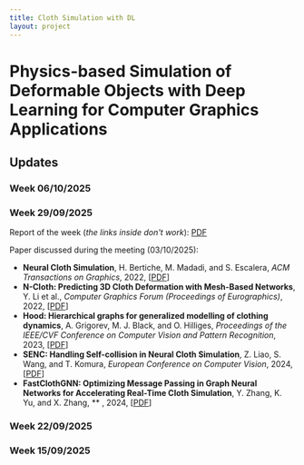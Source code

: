 ```yaml
---
title: Cloth Simulation with DL
layout: project
---
```

# Physics-based Simulation of Deformable Objects with Deep Learning for Computer Graphics Applications

## Updates
### Week 06/10/2025
### Week 29/09/2025
Report of the week (*the links inside don't work*): [PDF](../assets/docs/projects/cloth_dl/report_week_29_09.pdf)

Paper discussed during the meeting (03/10/2025):
- **Neural Cloth Simulation**, H. Bertiche, M. Madadi, and S. Escalera, *ACM Transactions on Graphics*, 2022, [[PDF](https://arxiv.org/pdf/2212.11220)]
- **N-Cloth: Predicting 3D Cloth Deformation with Mesh-Based Networks**, Y. Li et al., *Computer Graphics Forum (Proceedings of Eurographics)*, 2022, [[PDF](https://arxiv.org/pdf/2112.06397)]
- **Hood: Hierarchical graphs for generalized modelling of clothing dynamics**, A. Grigorev, M. J. Black, and O. Hilliges, *Proceedings of the IEEE/CVF Conference on Computer Vision and Pattern Recognition*, 2023, [[PDF](https://arxiv.org/pdf/2212.07242)]
- **SENC: Handling Self-collision in Neural Cloth Simulation**, Z. Liao, S. Wang, and T. Komura, *European Conference on Computer Vision*, 2024, [[PDF](https://arxiv.org/pdf/2407.12479)]
- **FastClothGNN: Optimizing Message Passing in Graph Neural Networks for Accelerating Real-Time Cloth Simulation**, Y. Zhang, K. Yu, and X. Zhang, **
, 2024, [[PDF](https://sl1nk.com/fastclothgnn-pdf)]

### Week 22/09/2025
### Week 15/09/2025
